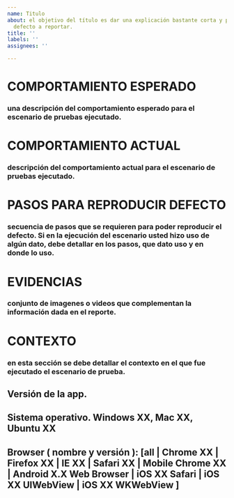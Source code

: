```yaml
---
name: Titulo
about: el objetivo del título es dar una explicación bastante corta y puntual del
  defecto a reportar.
title: ''
labels: ''
assignees: ''

---
```


# C​OMPORTAMIENTO ESPERADO
### una descripción del comportamiento esperado para el escenario de pruebas ejecutado.

# C​OMPORTAMIENTO ACTUAL
### descripción del comportamiento actual para el escenario de pruebas ejecutado.

# P​ASOS PARA REPRODUCIR DEFECTO
### secuencia de pasos que se requieren para poder reproducir el defecto. Si en la ejecución del escenario usted hizo uso de algún dato, debe detallar en los pasos, que dato uso y en donde lo uso.

# E​VIDENCIAS
### conjunto de imagenes o videos que complementan la información dada en el reporte.

# C​ONTEXTO
### en esta sección se debe detallar el contexto en el que fue ejecutado el escenario de prueba.

## V​ersión de la app.
## S​istema operativo. Windows XX, Mac XX, Ubuntu XX
## B​rowser ( nombre y versión ): [all | Chrome XX | Firefox XX | IE XX | Safari XX | Mobile Chrome XX | Android X.X Web Browser | iOS XX Safari | iOS XX UIWebView | iOS XX WKWebView ]

